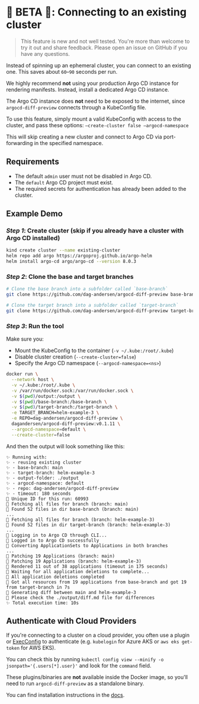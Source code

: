 # 🚧 BETA 🚧: Connecting to an existing cluster

> This feature is new and not well tested. You're more than welcome to try it out and share feedback. Please open an issue on GitHub if you have any questions. 

Instead of spinning up an ephemeral cluster, you can connect to an existing one. This saves about `60`–`90` seconds per run.

We highly recommend **not** using your production Argo CD instance for rendering manifests. Instead, install a dedicated Argo CD instance.

The Argo CD instance does **not** need to be exposed to the internet, since `argocd-diff-preview` connects through a KubeConfig file.

To use this feature, simply mount a valid KubeConfig with access to the cluster, and pass these options: `–create-cluster false –argocd-namespace `

This will skip creating a new cluster and connect to Argo CD via port-forwarding in the specified namespace.

## Requirements

- The default `admin` user must not be disabled in Argo CD.
- The `default` Argo CD project must exist.
- The required secrets for authentication has already been added to the cluster.

## Example Demo

### _Step 1_: Create cluster (skip if you already have a cluster with Argo CD installed)
```bash
kind create cluster --name existing-cluster
helm repo add argo https://argoproj.github.io/argo-helm
helm install argo-cd argo/argo-cd --version 8.0.3
```


### _Step 2_: Clone the base and target branches
```bash
# Clone the base branch into a subfolder called `base-branch`
git clone https://github.com/dag-andersen/argocd-diff-preview base-branch --depth 1 -q 

# Clone the target branch into a subfolder called `target-branch`
git clone https://github.com/dag-andersen/argocd-diff-preview target-branch --depth 1 -q -b helm-example-3
```

### _Step 3_: Run the tool

Make sure you:
- Mount the KubeConfig to the container (`-v ~/.kube:/root/.kube`)
- Disable cluster creation (`--create-cluster=false`)
- Specify the Argo CD namespace (`--argocd-namespace=<ns>`)

```bash
docker run \
  --network host \
  -v ~/.kube:/root/.kube \
  -v /var/run/docker.sock:/var/run/docker.sock \
  -v $(pwd)/output:/output \
  -v $(pwd)/base-branch:/base-branch \
  -v $(pwd)/target-branch:/target-branch \
  -e TARGET_BRANCH=helm-example-3 \
  -e REPO=dag-andersen/argocd-diff-preview \
  dagandersen/argocd-diff-preview:v0.1.11 \
  --argocd-namespace=default \
  --create-cluster=false
```

And then the output will look something like this:

```
✨ Running with:
✨ - reusing existing cluster
✨ - base-branch: main
✨ - target-branch: helm-example-3
✨ - output-folder: ./output
✨ - argocd-namespace: default
✨ - repo: dag-andersen/argocd-diff-preview
✨ - timeout: 180 seconds
🔑 Unique ID for this run: 60993
🤖 Fetching all files for branch (branch: main)
🤖 Found 52 files in dir base-branch (branch: main)
...
🤖 Fetching all files for branch (branch: helm-example-3)
🤖 Found 52 files in dir target-branch (branch: helm-example-3)
...
🦑 Logging in to Argo CD through CLI...
🦑 Logged in to Argo CD successfully
🤖 Converting ApplicationSets to Applications in both branches
...
🤖 Patching 19 Applications (branch: main)
🤖 Patching 19 Applications (branch: helm-example-3)
🤖 Rendered 11 out of 38 applications (timeout in 175 seconds)
🧼 Waiting for all application deletions to complete...
🧼 All application deletions completed
🤖 Got all resources from 19 applications from base-branch and got 19 from target-branch in 7s
🔮 Generating diff between main and helm-example-3
🙏 Please check the ./output/diff.md file for differences
✨ Total execution time: 10s
```

## Authenticate with Cloud Providers

If you're connecting to a cluster on a cloud provider, you often use a plugin or [ExecConfig](https://kubernetes.io/docs/reference/config-api/kubeconfig.v1/#ExecConfig) to authenticate (e.g. `kubelogin` for Azure AKS or `aws eks get-token` for AWS EKS).

You can check this by running `kubectl config view --minify -o jsonpath='{.users[*].user}'` and look for the `command` field.

These plugins/binaries are **not** available inside the Docker image, so you'll need to run `argocd-diff-preview` as a standalone binary.

You can find installation instructions in the [docs](https://dag-andersen.github.io/argocd-diff-preview/installation/#__tabbed_1_2).
